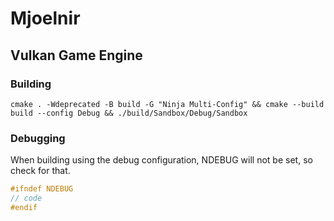 # Mjoelnir

## Vulkan Game Engine

### Building

`cmake . -Wdeprecated -B build -G "Ninja Multi-Config" && cmake --build build --config Debug && ./build/Sandbox/Debug/Sandbox`  

### Debugging

When building using the debug configuration, NDEBUG will not be set, so check for that.  

```c
#ifndef NDEBUG
// code
#endif
```
